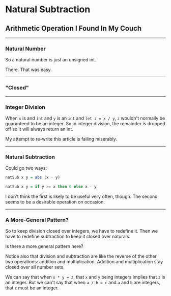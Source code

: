 # Natural Subtraction

## Arithmetic Operation I Found In My Couch

---

### Natural Number

So a natural number is just an unsigned int.

There. That was easy.

---

### "Closed"

---

### Integer Division

When `x` is and `int` and `y` is an `int` and `let z = x / y`, `z` wouldn't normally be guaranteed to be an integer. So in integer division, the remainder is dropped off so it will always return an int.

My attempt to re-write this article is failing miserably.

---

### Natural Subtraction

Could go two ways:

```haskell
natSub x y = abs (x - y)
```

```haskell
natSub x y = if y >= x then 0 else x - y
```

I don't think the first is likely to be useful very often, though. The second seems to be a desirable operation on occasion.

---

### A More-General Pattern?

So to keep division closed over integers, we have to redefine it. Then we have to redefine subtraction to keep it closed over naturals.

Is there a more general pattern here?

Notice also that division and subtraction are like the reverse of the other two operations: addition and multiplication. Addition and multiplication stay closed over all number sets.

We can say that when `x * y = z`, that `x` and `y` being integers implies that `z` is an integer. But we can't say that when `a / b = c` and `a` and `b` are integers, that `c` must be an integer.

<disqus>